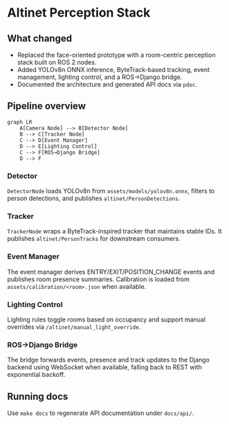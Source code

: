 # Altinet Perception Stack

## What changed

- Replaced the face-oriented prototype with a room-centric perception
  stack built on ROS 2 nodes.
- Added YOLOv8n ONNX inference, ByteTrack-based tracking, event
  management, lighting control, and a ROS→Django bridge.
- Documented the architecture and generated API docs via `pdoc`.

## Pipeline overview

```mermaid
graph LR
    A[Camera Node] --> B[Detector Node]
    B --> C[Tracker Node]
    C --> D[Event Manager]
    D --> E[Lighting Control]
    C --> F[ROS→Django Bridge]
    D --> F
```

### Detector

`DetectorNode` loads YOLOv8n from `assets/models/yolov8n.onnx`, filters to
person detections, and publishes `altinet/PersonDetections`.

### Tracker

`TrackerNode` wraps a ByteTrack-inspired tracker that maintains stable
IDs. It publishes `altinet/PersonTracks` for downstream consumers.

### Event Manager

The event manager derives ENTRY/EXIT/POSITION_CHANGE events and publishes
room presence summaries. Calibration is loaded from
`assets/calibration/<room>.json` when available.

### Lighting Control

Lighting rules toggle rooms based on occupancy and support manual
overrides via `/altinet/manual_light_override`.

### ROS→Django Bridge

The bridge forwards events, presence and track updates to the Django
backend using WebSocket when available, falling back to REST with
exponential backoff.

## Running docs

Use `make docs` to regenerate API documentation under `docs/api/`.
